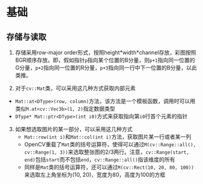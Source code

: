 # 基础

## 存储与读取
1. 存储采用row-major order形式，按照height\*width\*channel存放，彩图按照BGR顺序存放。即，假如指针```p```指向某个位置的B分量，则```p+1```指向同一位置的G分量，```p+2```指向同一位置的R分量，```p+3```指向同一行中下一位置的B分量，以此类推。

2.  对于```cv::Mat```类，可以采用这几种方式获取内部元素
  * ```Mat::at<DType>(row, column)```方法，该方法是一个模板函数，调用时可以用类似```M.at<cv::Vec3b>(1, 2)```指定数据类型
  * ```DType* Mat::ptr<DType>(int i0)```方式来获取指向第```i0```行首个元素的指针

3. 如果想选取图片的某一部分，可以采用这几种方式
   * ```Mat::row(int i)```和```Mat::col(int i)```方法，获取图片某一行或者某一列
   * OpenCV重载了```Mat```类的括号运算符，使得可以通过```M(cv::Range::all(), cv::Range(1, 3))```来选取整张图的2/3两行。注意，```cv::Range(start, end)```包括```start```而不包括```end```，```cv::Range::all()```指该维度的所有
   * 同样是```Mat```类的括号运算符，还可以通过```M(cv::Rect(10, 20, 80, 100))```来选取左上角坐标为(10, 20)，宽度为80，高度为100的方框
